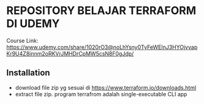 REPOSITORY BELAJAR TERRAFORM DI UDEMY
=====================================

Course Link: https://www.udemy.com/share/1020rO3@noLhYsny0TyFeWElnJ3HYOjyvapKr9U4Z8innm2oRKVrJMHDrCpMW5csN8F0gJdp/

## Installation
- download file zip yg sesuai di https://www.terraform.io/downloads.html
- extract file zip. program terrafrom adalah single-executable CLI app

